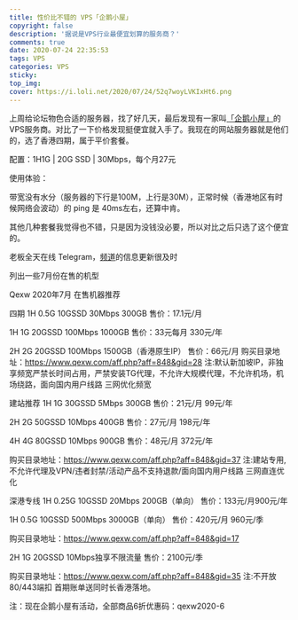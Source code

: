 ```yaml
---
title: 性价比不错的 VPS「企鹅小屋」
copyright: false
description: '据说是VPS行业最便宜划算的服务商？'
comments: true
date: 2020-07-24 22:35:53
tags: VPS
categories: VPS
sticky:
top_img:
cover: https://i.loli.net/2020/07/24/52q7woyLVKIxHt6.png
---
```


上周给论坛物色合适的服务器，找了好几天，最后发现有一家叫[「企鹅小屋」](https://www.qexw.com/aff.php?aff=848)的VPS服务商。对比了一下价格发现挺便宜就入手了。我现在的网站服务器就是他们的，选了香港四期，属于平价套餐。

配置：1H1G | 20G SSD | 30Mbps，每个月27元

使用体验：

带宽没有水分（服务器的下行是100M，上行是30M），正常时候（香港地区有时候网络会波动）的 ping 是 40ms左右，还算中肯。

其他几种套餐我觉得也不错，只是因为没钱没必要，所以对比之后只选了这个便宜的。

老板全天在线 Telegram，[频道](https://t.me/qexw_noc)的信息更新很及时

列出一些7月份在售的机型

Qexw 2020年7月 在售机器推荐

四期
1H 0.5G 10GSSD 30Mbps 300GB
售价：17.1元/月

1H 1G 20GSSD 100Mbps 1000GB
售价：33元每月  330元/年

2H 2G 20GSSD 100Mbps 1500GB（香港原生IP）
售价：66元/月
购买目录地址：https://www.qexw.com/aff.php?aff=848&gid=28
注:默认新加坡IP，非独享频宽严禁长时间占用，严禁安装TG代理，不允许大规模代理，不允许机场，机场绕路，面向国内用户线路 三网优化频宽

建站推荐
1H 1G 30GSSD 5Mbps 300GB
售价：21元/月 99元/年

2H 2G 50GSSD 10Mbps 400GB
售价：27元/月 198元/年

4H 4G 80GSSD 10Mbps 900GB
售价：48元/月 372元/年

购买目录地址：https://www.qexw.com/aff.php?aff=848&gid=37
注:建站专用,不允许代理及VPN/违者封禁/活动产品不支持退款/面向国内用户线路 三网直连优化

深港专线
1H 0.25G 10GSSD 20Mbps 200GB（单向）
售价：133元/月900元/年

1H 0.5G 10GSSD 500Mbps 3000GB（单向）
售价：420元/月 960元/季

购买目录地址：https://www.qexw.com/aff.php?aff=848&gid=17

2H 1G 20GSSD 10Mbps独享不限流量
售价：2100元/季

购买目录地址：https://www.qexw.com/aff.php?aff=848&gid=35
注:不开放80/443端扣 首期账单送同时长香港落地。


注：现在企鹅小屋有活动，全部商品6折优惠码：qexw2020-6
